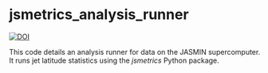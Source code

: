 # jsmetrics_analysis_runner

[![DOI](https://zenodo.org/badge/705595703.svg)](https://zenodo.org/doi/10.5281/zenodo.10876824)

This code details an analysis runner for data on the JASMIN supercomputer. It runs jet latitude statistics using the _jsmetrics_ Python package.
